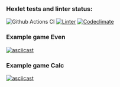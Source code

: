 ### Hexlet tests and linter status:
![Github Actions CI](https://github.com/AlexeiAK/java-project-lvl1/actions/workflows/main.yml/badge.svg)
[![Linter](https://github.com/AlexeiAK/java-project-lvl1/workflows/hexlet-check/badge.svg)](https://github.com/AlexeiAK/java-project-lvl1/actions)
[![Codeclimate](https://api.codeclimate.com/v1/badges/a99a88d28ad37a79dbf6/maintainability)](https://codeclimate.com/github/AlexeiAK/java-project-lvl1/maintainability)

### Example game Even
[![asciicast](https://asciinema.org/a/444530.svg)](https://asciinema.org/a/444530)

### Example game Calc
[![asciicast](https://asciinema.org/a/450355.svg)](https://asciinema.org/a/450355)
